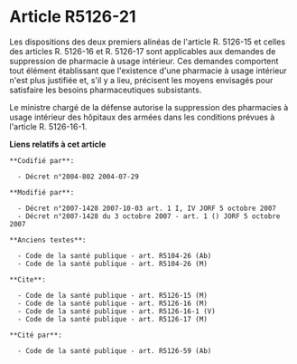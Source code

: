 # Article R5126-21

Les dispositions des deux premiers alinéas de l'article R. 5126-15 et celles des articles R. 5126-16 et R. 5126-17 sont
applicables aux demandes de suppression de pharmacie à usage intérieur. Ces demandes comportent tout élément établissant que
l'existence d'une pharmacie à usage intérieur n'est plus justifiée et, s'il y a lieu, précisent les moyens envisagés pour
satisfaire les besoins pharmaceutiques subsistants.

Le ministre chargé de la défense autorise la suppression des pharmacies à usage intérieur des hôpitaux des armées dans les
conditions prévues à l'article R. 5126-16-1.

**Liens relatifs à cet article**

	**Codifié par**:

	  - Décret n°2004-802 2004-07-29

	**Modifié par**:

	  - Décret n°2007-1428 2007-10-03 art. 1 I, IV JORF 5 octobre 2007
	  - Décret n°2007-1428 du 3 octobre 2007 - art. 1 () JORF 5 octobre 2007

	**Anciens textes**:

	  - Code de la santé publique - art. R5104-26 (Ab)
	  - Code de la santé publique - art. R5104-26 (M)

	**Cite**:

	  - Code de la santé publique - art. R5126-15 (M)
	  - Code de la santé publique - art. R5126-16 (M)
	  - Code de la santé publique - art. R5126-16-1 (V)
	  - Code de la santé publique - art. R5126-17 (M)

	**Cité par**:

	  - Code de la santé publique - art. R5126-59 (Ab)
